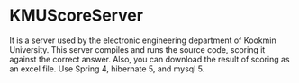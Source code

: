 # KMUScoreServer
It is a server used by the electronic engineering department of Kookmin University. This server compiles and runs the source code, scoring it against the correct answer. Also, you can download the result of scoring as an excel file. Use Spring 4, hibernate 5, and mysql 5.
